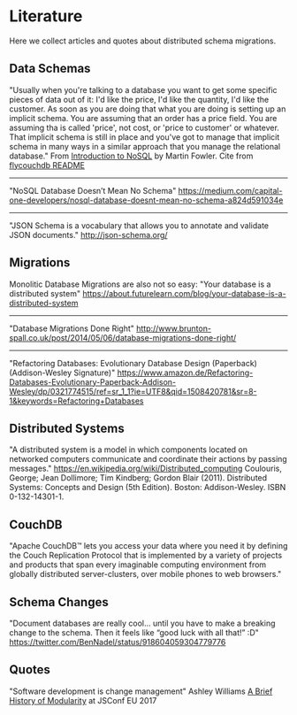 # Literature
Here we collect articles and quotes about distributed schema migrations.


## Data Schemas

"Usually when you're talking to a database you want to get some specific pieces of data out of it: I'd like the price, I'd like the quantity, I'd like the customer. As soon as you are doing that what you are doing is setting up an implicit schema. You are assuming that an order has a price field. You are assuming tha is called 'price', not cost, or 'price to customer' or whatever. That implicit schema is still in place and you've got to manage that implicit schema in many ways in a similar approach that you manage the relational database."
From [Introduction to NoSQL](https://www.youtube.com/watch?v=qI_g07C_Q5I#t=11m30) by Martin Fowler.
Cite from [flycouchdb README](https://github.com/haduart/flycouchdb)

---

"NoSQL Database Doesn’t Mean No Schema"
https://medium.com/capital-one-developers/nosql-database-doesnt-mean-no-schema-a824d591034e

---

"JSON Schema is a vocabulary that allows you to annotate and validate JSON documents."
http://json-schema.org/


## Migrations

Monolitic Database Migrations are also not so easy:
"Your database is a distributed system"
https://about.futurelearn.com/blog/your-database-is-a-distributed-system

--- 

"Database Migrations Done Right"
http://www.brunton-spall.co.uk/post/2014/05/06/database-migrations-done-right/

--- 

"Refactoring Databases: Evolutionary Database Design (Paperback) (Addison-Wesley Signature)"
https://www.amazon.de/Refactoring-Databases-Evolutionary-Paperback-Addison-Wesley/dp/0321774515/ref=sr_1_1?ie=UTF8&qid=1508420781&sr=8-1&keywords=Refactoring+Databases


## Distributed Systems

"A distributed system is a model in which components located on networked computers communicate and coordinate their actions by passing messages."
https://en.wikipedia.org/wiki/Distributed_computing
 Coulouris, George; Jean Dollimore; Tim Kindberg; Gordon Blair (2011). Distributed Systems: Concepts and Design (5th Edition). Boston: Addison-Wesley. ISBN 0-132-14301-1.


## CouchDB
"Apache CouchDB™ lets you access your data where you need it by defining the Couch Replication Protocol that is implemented by a variety of projects and products that span every imaginable computing environment from globally distributed server-clusters, over mobile phones to web browsers."


## Schema Changes
"Document databases are really cool… until you have to make a breaking change to the schema. Then it feels like “good luck with all that!” :D"
https://twitter.com/BenNadel/status/918604059304779776

## Quotes
"Software development is change management"
Ashley Williams [A Brief History of Modularity](https://medium.com/r/?url=https%3A%2F%2Fwww.youtube.com%2Fwatch%3Fv%3DvypCsVm5z28%26t%3D1s) at JSConf EU 2017
